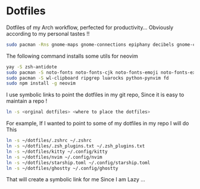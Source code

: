 # Dotfiles

Dotfiles of my Arch workflow, perfected for productivity...
Obviously according to my personal tastes !!

```bash
sudo pacman -Rns gnome-maps gnome-connections epiphany decibels gnome-contacts gnome-console gnome-music gnome-tour gnome-weather totem htop
```
The following command installs some utils for neovim 
```bash
yay -S zsh-antidote
sudo pacman -S noto-fonts noto-fonts-cjk noto-fonts-emoji noto-fonts-extra ttf-noto-nerd
sudo pacman -S wl-clipboard ripgrep luarocks python-pynvim fd
sudo npm install -g neovim
```

I use symbolic links to point the dotfiles in my git repo, Since it is easy to maintain a repo !
```bash
ln -s <orginal dotfiles> <where to place the dotfiles>
```

For example, If I wanted to point to some of my dotfiles in my repo I will do This
```bash
ln -s ~/dotfiles/.zshrc ~/.zshrc
ln -s ~/dotfiles/.zsh_plugins.txt ~/.zsh_plugins.txt
ln -s ~/dotfiles/kitty ~/.config/kitty
ln -s ~/dotfiles/nvim ~/.config/nvim
ln -s ~/dotfiles/starship.toml ~/.config/starship.toml
ln -s ~/dotfiles/ghostty ~/.config/ghostty
```

That will create a symbolic link for me Since I am Lazy ...
